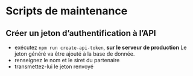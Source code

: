 # Scripts de maintenance

## Créer un jeton d’authentification à l’API

- exécutez `npm run create-api-token`, **sur le serveur de production**
  Le jeton généré va être ajouté à la base de donnée.
- renseignez le nom et le siret du partenaire
- transmettez-lui le jeton renvoyé
